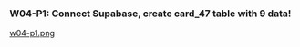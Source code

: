 ### W04-P1: Connect Supabase, create card_47 table with 9 data!

[w04-p1.png](https://erogcveccbzsyhbgputf.supabase.co/storage/v1/object/public/demo-xx/md_img/w04-p1.png)

```


```
